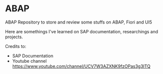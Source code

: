 # ABAP
ABAP Repository to store and review some stuffs on ABAP, Fiori and UI5

Here are somethings I've learned on SAP documentation, researchings and projects.

Credits to:
- SAP Documentation
- Youtube channel https://www.youtube.com/channel/UCV7W3AZXNK9fzOPas3g3ITQ
